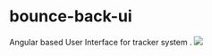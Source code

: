 # bounce-back-ui
Angular based User Interface for tracker system .
<img src= "https://share.balsamiq.com/c/uhCQgLaYuJNrxMZuJxn73g.png"></img>
